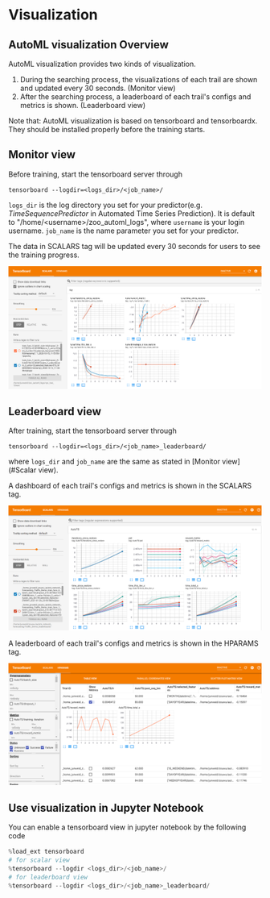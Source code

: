 # Visualization

## AutoML visualization Overview

AutoML visualization provides two kinds of visualization.

1. During the searching process, the visualizations of each trail are shown and updated every 30 seconds. (Monitor view)
2. After the searching process, a leaderboard of each trail's configs and metrics is shown. (Leaderboard view)

Note that: AutoML visualization is based on tensorboard and tensorboardx. They should be installed properly before the training starts.

## Monitor view

Before training, start the tensorboard server through

```shell
tensorboard --logdir=<logs_dir>/<job_name>/
```

`logs_dir` is the log directory you set for your predictor(e.g. *TimeSequencePredictor* in Automated Time Series Prediction). It is default to "/home/\<username\>/zoo_automl_logs", where `username` is your login username. `job_name` is the name parameter you set for your predictor.

The data in SCALARS tag will be updated every 30 seconds for users to see the training progress.

![Monitor](../../Image/automl_monitor.png)

## Leaderboard view

After training, start the tensorboard server through

```shell
tensorboard --logdir=<logs_dir>/<job_name>_leaderboard/
```

where `logs_dir` and `job_name` are the same as stated in [Monitor  view](#Scalar view).

A dashboard of each trail's configs and metrics is shown in the SCALARS tag.

![Leaderboard_scalars](../../Image/automl_scalars.png)

A leaderboard of each trail's configs and metrics is shown in the HPARAMS tag.

![Leaderboard_hparams](../../Image/automl_hparams.png)

## Use visualization in Jupyter Notebook

You can enable a tensorboard view in jupyter notebook by the following code

```python
%load_ext tensorboard
# for scalar view
%tensorboard --logdir <logs_dir>/<job_name>/
# for leaderboard view
%tensorboard --logdir <logs_dir>/<job_name>_leaderboard/
```

